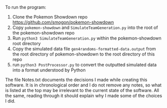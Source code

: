 To run the program:  
1) Clone the Pokemon Showdown repo https://github.com/smogon/pokemon-showdown  
2) Copy `pokemon-showdown` and `SimulateTeamGeneration.py` into the root of the pokemon-showdown repo  
3) Run `python3 SimulateTeamGeneration.py` within the pokemon-showdown root directory  
4) Copy the simulated data file `gen4randoms-formatted-data.output` from the root directory of pokemon-showdown to the root directory of this repo  
5) run `python3 PostProcessor.py` to convert the outputted simulated data into a format understood by Python  


The file Notes.txt documents the decisions I made while creating this software. It is in chronological order and I do not remove any notes, so what is listed at the top may be irrelevant to the current state of the software. All the same, reading through it should explain why I made some of the choices I did.
